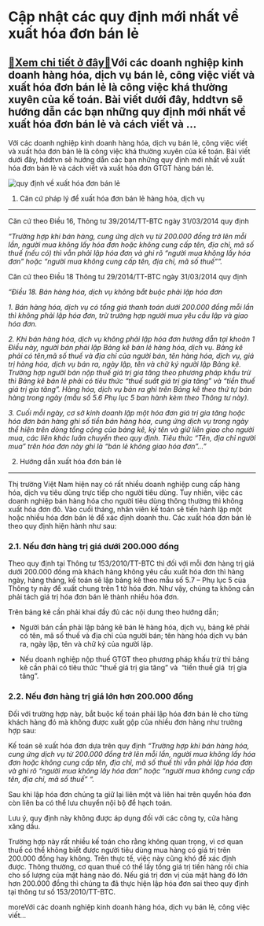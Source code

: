 Cập nhật các quy định mới nhất về xuất hóa đơn bán lẻ
=====================================================

[:gift:Xem chi tiết ở đây:gift:](https://hddtvn.com/cap-nhat-cac-quy-dinh-moi-nhat-ve-xuat-hoa-don-ban-le/)Với các doanh nghiệp kinh doanh hàng hóa, dịch vụ bán lẻ, công việc viết và xuất hóa đơn bán lẻ là công việc khá thường xuyên của kế toán. Bài viết dưới đây, hddtvn sẽ hướng dẫn các bạn những quy định mới nhất về xuất hóa đơn bán lẻ và cách viết và …
----------------------------------------------------------------------------------------------------------------------------------------------------------------------------------------------------------------------------------------------------------

Với các doanh nghiệp kinh doanh hàng hóa, dịch vụ bán lẻ, công việc viết và xuất hóa đơn bán lẻ là công việc khá thường xuyên của kế toán. Bài viết dưới đây, hddtvn sẽ hướng dẫn các bạn những quy định mới nhất về xuất hóa đơn bán lẻ và cách viết và xuất hóa đơn GTGT hàng bán lẻ.


![quy định về xuất hóa đơn bán lẻ](https://hddtvn.com/wp-content/uploads/2021/01/hóa-đơn-bán-lẻ.jpg)


1. Căn cứ pháp lý để xuất hóa đơn bán lẻ hàng hóa, dịch vụ
----------------------------------------------------------


Căn cứ theo Điều 16, Thông tư 39/2014/TT-BTC ngày 31/03/2014 quy định


*“Trường hợp khi bán hàng, cung ứng dịch vụ từ 200.000 đồng trở lên mỗi lần, người mua không lấy hóa đơn hoặc không cung cấp tên, địa chỉ, mã số thuế (nếu có) thì vẫn phải lập hóa đơn và ghi rõ “người mua không lấy hóa đơn” hoặc “người mua không cung cấp tên, địa chỉ, mã số thuế””.*


Căn cứ theo Điều 18 Thông tư 29/2014/TT-BTC ngày 31/03/2014 quy định


*“Điều 18. Bán hàng hóa, dịch vụ không bắt buộc phải lập hóa đơn*


*1. Bán hàng hóa, dịch vụ có tổng giá thanh toán dưới 200.000 đồng mỗi lần thì không phải lập hóa đơn, trừ trường hợp người mua yêu cầu lập và giao hóa đơn.*


*2. Khi bán hàng hóa, dịch vụ không phải lập hóa đơn hướng dẫn tại khoản 1 Điều này, người bán phải lập Bảng kê bán lẻ hàng hóa, dịch vụ. Bảng kê phải có tên,mã số thuế và địa chỉ của người bán, tên hàng hóa, dịch vụ, giá trị hàng hóa, dịch vụ bán ra, ngày lập, tên và chữ ký người lập Bảng kê. Trường hợp người bán nộp thuế giá trị gia tăng theo phương pháp khấu trừ thì Bảng kê bán lẻ phải có tiêu thức “thuế suất giá trị gia tăng” và “tiền thuế giá trị gia tăng”. Hàng hóa, dịch vụ bán ra ghi trên Bảng kê theo thứ tự bán hàng trong ngày (mẫu số 5.6 Phụ lục 5 ban hành kèm theo Thông tư này).*


*3. Cuối mỗi ngày, cơ sở kinh doanh lập một hóa đơn giá trị gia tăng hoặc hóa đơn bán hàng ghi số tiền bán hàng hóa, cung ứng dịch vụ trong ngày thể hiện trên dòng tổng cộng của bảng kê, ký tên và giữ liên giao cho người mua, các liên khác luân chuyển theo quy định. Tiêu thức “Tên, địa chỉ người mua” trên hóa đơn này ghi là “bán lẻ không giao hóa đơn”…”*


2. Hướng dẫn xuất hóa đơn bán lẻ
--------------------------------


Thị trường Việt Nam hiện nay có rất nhiều doanh nghiệp cung cấp hàng hóa, dịch vụ tiêu dùng trực tiếp cho người tiêu dùng. Tuy nhiên, việc các doanh nghiệp bán hàng hóa cho người tiêu dùng thông thường thì không xuất hóa đơn đỏ. Vào cuối tháng, nhân viên kế toán sẽ tiến hành lập một hoặc nhiều hóa đơn bán lẻ để xác định doanh thu. Các xuất hóa đơn bán lẻ theo quy định hiện hành như sau:


### 2.1. Nếu đơn hàng trị giá dưới 200.000 đồng


Theo quy định tại Thông tư 153/2010/TT-BTC thì đối với mỗi đơn hàng trị giá dưới 200.000 đồng mà khách hàng không yêu cầu xuất hóa đơn thì hàng ngày, hàng tháng, kế toán sẽ lập bảng kê theo mẫu số 5.7 – Phụ lục 5 của Thông ty này để xuất chung trên 1 tờ hóa đơn. Như vậy, chúng ta không cần phải tách giá trị hóa đơn bán lẻ thành nhiều hóa đơn.


Trên bảng kê cần phải khai đầy đủ các nội dung theo hướng dẫn;




* Người bán cần phải lập bảng kê bán lẻ hàng hóa, dịch vụ, bảng kê phải có tên, mã số thuế và địa chỉ của người bán; tên hàng hóa dịch vụ bán ra, ngày lập, tên và chữ ký của người lập.

* Nếu doanh nghiệp nộp thuế GTGT theo phương pháp khấu trừ thì bảng kê cần phải có tiêu thức “thuế giá trị gia tăng” và  “tiền thuế giá  trị gia tăng”.



### 2.2. Nếu đơn hàng trị giá lớn hơn 200.000 đồng


Đối với trường hợp này, bắt buộc kế toán phải lập hóa đơn bán lẻ cho từng khách hàng đó mà không được xuất gộp của nhiều đơn hàng như trường hợp sau:


Kế toán sẽ xuất hóa đơn dựa trên quy định *“Trường hợp khi bán hàng hóa, cung ứng dịch vụ từ 200.000 đồng trở lên mỗi lần, người mua không lấy hóa đơn hoặc không cung cấp tên, địa chỉ, mã số thuế thì vẫn phải lập hóa đơn và ghi rõ “người mua không lấy hóa đơn” hoặc “người mua không cung cấp tên, địa chỉ, mã số thuế” “.*


Sau khi lập hóa đơn chúng ta giữ lại liên một và liên hai trên quyển hóa đơn còn liên ba có thể lưu chuyển nội bộ để hạch toán.


Lưu ý, quy định này không được áp dụng đối với các công ty, cửa hàng xăng dầu.


Trường hợp này rất nhiều kế toán cho rằng không quan trọng, vì cơ quan thuế có thể không biết được người tiêu dùng mua hàng có giá trị trên 200.000 đồng hay không. Trên thực tế, việc này cũng khó để xác định được. Thông thường, cơ quan thuế có thể lấy tổng giá trị tiền hàng rồi chia cho số lượng của mặt hàng nào đó. Nếu giá trị đơn vị của mặt hàng đó lớn hơn 200.000 đồng thì chúng ta đã thực hiện lập hóa đơn sai theo quy định tại thông tư số 153/2010/TT-BTC.



moreVới các doanh nghiệp kinh doanh hàng hóa, dịch vụ bán lẻ, công việc viết…

